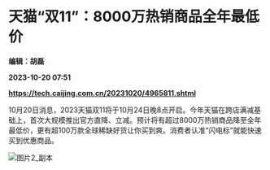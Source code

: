 # 天猫“双11”：8000万热销商品全年最低价
**编辑：胡磊**

**2023-10-20 07:51**

**https://tech.caijing.com.cn/20231020/4965811.shtml**

10月20日消息，2023天猫双11将于10月24日晚8点开启。今年天猫在跨店满减基础上，首次大规模推出官方直降、立减。预计将有超过8000万热销商品降至全年最低价，更有超100万款全球稀缺好货让你买到爽。消费者认准“闪电标”就能快速买到优惠商品。

![图片2_副本](https://tx1.cdn.caijing.com.cn/2023/1020/1697783832168.jpg)